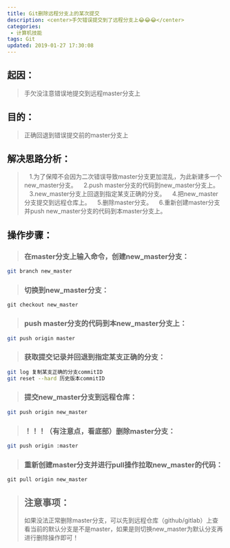 ```yaml
---
title: Git删除远程分支上的某次提交
description: <center>手欠错误提交到了远程分支上😂😂😂</center>
categories:
 - 计算机技能
tags: Git
updated: 2019-01-27 17:30:08
---
```


## 起因：
>手欠没注意错误地提交到远程master分支上

## 目的：
>正确回退到错误提交前的master分支上

## 解决思路分析：
>&nbsp;&nbsp;&nbsp;1.为了保障不会因为二次错误导致master分支更加混乱，为此新建多一个new_master分支。
>&nbsp;&nbsp;&nbsp;2.push master分支的代码到new_master分支上。
>&nbsp;&nbsp;&nbsp;3.new_master分支上回退到指定某支正确的分支。
>&nbsp;&nbsp;&nbsp;4.把new_master分支提交到远程仓库上。
>&nbsp;&nbsp;&nbsp;5.删除master分支。
>&nbsp;&nbsp;&nbsp;6.重新创建master分支并push new_master分支的代码到本master分支上。

## 操作步骤：
>### 在master分支上输入命令，创建new_master分支：
```bash
git branch new_master
```
>### 切换到new_master分支：
```shell
git checkout new_master
```
>### push master分支的代码到本new_master分支上：
```bash
git push origin master
```
>### 获取提交记录并回退到指定某支正确的分支：
```bash
git log 复制某支正确的分支commitID
git reset --hard 历史版本commitID
```
>### 提交new_master分支到远程仓库：
```bash
git push origin new_master
```
>### ！！！（有注意点，看底部）删除master分支：
```bash
git push origin :master
```
>### 重新创建master分支并进行pull操作拉取new_master的代码：
```shell
git pull origin new_master
```
>## 注意事项：
>如果没法正常删除master分支，可以先到远程仓库（github/gitlab）上查看当前的默认分支是不是master，如果是则切换new_master为默认分支再进行删除操作即可！